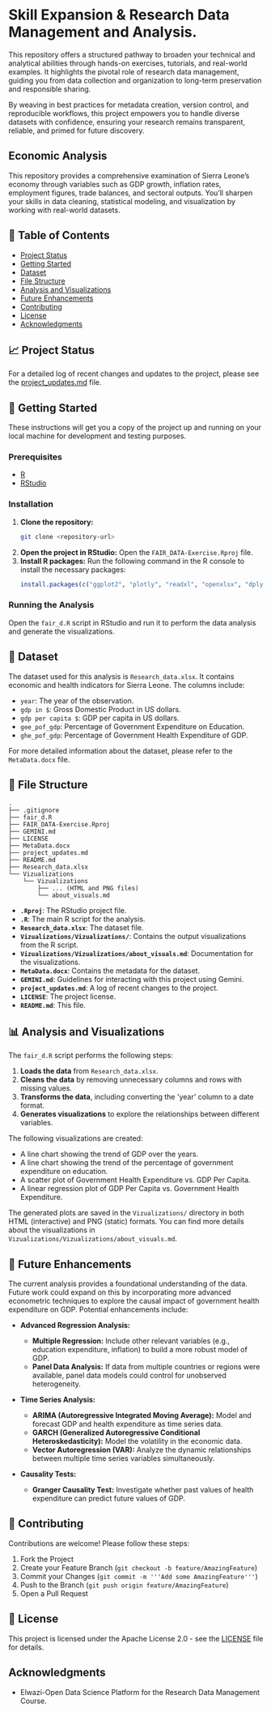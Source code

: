 # Skill Expansion & Research Data Management and Analysis.

This repository offers a structured pathway to broaden your technical and analytical abilities through hands-on exercises, tutorials, and real-world examples. It highlights the pivotal role of research data management, guiding you from data collection and organization to long-term preservation and responsible sharing.

By weaving in best practices for metadata creation, version control, and reproducible workflows, this project empowers you to handle diverse datasets with confidence, ensuring your research remains transparent, reliable, and primed for future discovery.

## Economic Analysis

This repository provides a comprehensive examination of Sierra Leone’s economy through variables such as GDP growth, inflation rates, employment figures, trade balances, and sectoral outputs. You’ll sharpen your skills in data cleaning, statistical modeling, and visualization by working with real-world datasets.

## 📜 Table of Contents

- [Project Status](#project-status)
- [Getting Started](#getting-started)
- [Dataset](#dataset)
- [File Structure](#file-structure)
- [Analysis and Visualizations](#analysis-and-visualizations)
- [Future Enhancements](#future-enhancements)
- [Contributing](#contributing)
- [License](#license)
- [Acknowledgments](#acknowledgments)

## 📈 Project Status

For a detailed log of recent changes and updates to the project, please see the [project_updates.md](project_updates.md) file.

## 🚀 Getting Started

These instructions will get you a copy of the project up and running on your local machine for development and testing purposes.

### Prerequisites

- [R](https://www.r-project.org/)
- [RStudio](https://www.rstudio.com/)

### Installation

1. **Clone the repository:**
   ```sh
   git clone <repository-url>
   ```
2. **Open the project in RStudio:**
   Open the `FAIR_DATA-Exercise.Rproj` file.
3. **Install R packages:**
   Run the following command in the R console to install the necessary packages:
   ```R
   install.packages(c("ggplot2", "plotly", "readxl", "openxlsx", "dplyr", "lubridate"))
   ```

### Running the Analysis

Open the `fair_d.R` script in RStudio and run it to perform the data analysis and generate the visualizations.

## 💾 Dataset

The dataset used for this analysis is `Research_data.xlsx`. It contains economic and health indicators for Sierra Leone. The columns include:

- `year`: The year of the observation.
- `gdp in $`: Gross Domestic Product in US dollars.
- `gdp per capita $`: GDP per capita in US dollars.
- `gee_pof_gdp`: Percentage of Government Expenditure on Education.
- `ghe_pof_gdp`: Percentage of Government Health Expenditure of GDP.

For more detailed information about the dataset, please refer to the `MetaData.docx` file.

## 📁 File Structure

```
.
├── .gitignore
├── fair_d.R
├── FAIR_DATA-Exercise.Rproj
├── GEMINI.md
├── LICENSE
├── MetaData.docx
├── project_updates.md
├── README.md
├── Research_data.xlsx
└── Vizualizations
    └── Vizualizations
        ├── ... (HTML and PNG files)
        └── about_visuals.md
```

- **`.Rproj`**: The RStudio project file.
- **`.R`**: The main R script for the analysis.
- **`Research_data.xlsx`**: The dataset file.
- **`Vizualizations/Vizualizations/`**: Contains the output visualizations from the R script.
- **`Vizualizations/Vizualizations/about_visuals.md`**: Documentation for the visualizations.
- **`MetaData.docx`**: Contains the metadata for the dataset.
- **`GEMINI.md`**: Guidelines for interacting with this project using Gemini.
- **`project_updates.md`**: A log of recent changes to the project.
- **`LICENSE`**: The project license.
- **`README.md`**: This file.

## 📊 Analysis and Visualizations

The `fair_d.R` script performs the following steps:

1. **Loads the data** from `Research_data.xlsx`.
2. **Cleans the data** by removing unnecessary columns and rows with missing values.
3. **Transforms the data**, including converting the 'year' column to a date format.
4. **Generates visualizations** to explore the relationships between different variables.

The following visualizations are created:

- A line chart showing the trend of GDP over the years.
- A line chart showing the trend of the percentage of government expenditure on education.
- A scatter plot of Government Health Expenditure vs. GDP Per Capita.
- A linear regression plot of GDP Per Capita vs. Government Health Expenditure.

The generated plots are saved in the `Vizualizations/` directory in both HTML (interactive) and PNG (static) formats. You can find more details about the visualizations in `Vizualizations/Vizualizations/about_visuals.md`.

## 🔮 Future Enhancements

The current analysis provides a foundational understanding of the data. Future work could expand on this by incorporating more advanced econometric techniques to explore the causal impact of government health expenditure on GDP. Potential enhancements include:

- **Advanced Regression Analysis:**

  - **Multiple Regression:** Include other relevant variables (e.g., education expenditure, inflation) to build a more robust model of GDP.
  - **Panel Data Analysis:** If data from multiple countries or regions were available, panel data models could control for unobserved heterogeneity.
- **Time Series Analysis:**

  - **ARIMA (Autoregressive Integrated Moving Average):** Model and forecast GDP and health expenditure as time series data.
  - **GARCH (Generalized Autoregressive Conditional Heteroskedasticity):** Model the volatility in the economic data.
  - **Vector Autoregression (VAR):** Analyze the dynamic relationships between multiple time series variables simultaneously.
- **Causality Tests:**

  - **Granger Causality Test:** Investigate whether past values of health expenditure can predict future values of GDP.

## 🤝 Contributing

Contributions are welcome! Please follow these steps:

1. Fork the Project
2. Create your Feature Branch (`git checkout -b feature/AmazingFeature`)
3. Commit your Changes (`git commit -m '''Add some AmazingFeature'''`)
4. Push to the Branch (`git push origin feature/AmazingFeature`)
5. Open a Pull Request

## 📄 License

This project is licensed under the Apache License 2.0 - see the [LICENSE](LICENSE) file for details.

##     Acknowledgments

- Elwazi-Open Data Science Platform  for the Research Data Management Course.
